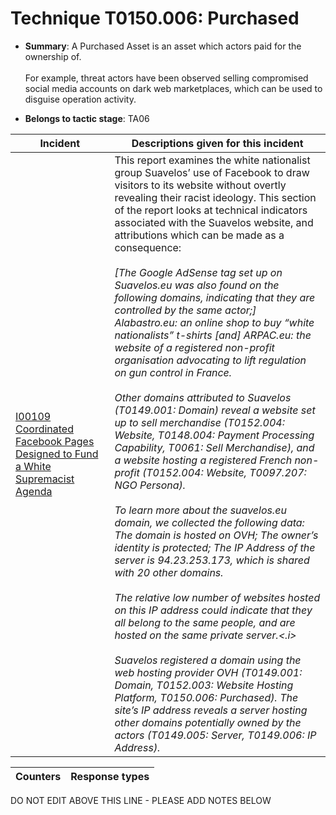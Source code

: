 # Technique T0150.006: Purchased

* **Summary**: A Purchased Asset is an asset which actors paid for the ownership of. <br><br>For example, threat actors have been observed selling compromised social media accounts on dark web marketplaces, which can be used to disguise operation activity.

* **Belongs to tactic stage**: TA06


| Incident | Descriptions given for this incident |
| -------- | -------------------- |
| [I00109 Coordinated Facebook Pages Designed to Fund a White Supremacist Agenda](../../generated_pages/incidents/I00109.md) | This report examines the white nationalist group Suavelos’ use of Facebook to draw visitors to its website without overtly revealing their racist ideology. This section of the report looks at technical indicators associated with the Suavelos website, and attributions which can be made as a consequence:<i><br><br>[The Google AdSense tag set up on Suavelos.eu was also found on the following domains, indicating that they are controlled by the same actor;] Alabastro.eu: an online shop to buy “white nationalists” t-shirts [and] ARPAC.eu: the website of a registered non-profit organisation advocating to lift regulation on gun control in France.<br><br>Other domains attributed to Suavelos (T0149.001: Domain) reveal a website set up to sell merchandise (T0152.004: Website, T0148.004: Payment Processing Capability, T0061: Sell Merchandise), and a website hosting a registered French non-profit (T0152.004: Website, T0097.207: NGO Persona).<br><br>To learn more about the suavelos.eu domain, we collected the following data: The domain is hosted on OVH; The owner’s identity is protected; The IP Address of the server is 94.23.253.173, which is shared with 20 other domains. <br><br>The relative low number of websites hosted on this IP address could indicate that they all belong to the same people, and are hosted on the same private server.<.i><br><br>Suavelos registered a domain using the web hosting provider OVH (T0149.001: Domain, T0152.003: Website Hosting Platform, T0150.006: Purchased). The site’s IP address reveals a server hosting other domains potentially owned by the actors (T0149.005: Server, T0149.006: IP Address). |



| Counters | Response types |
| -------- | -------------- |


DO NOT EDIT ABOVE THIS LINE - PLEASE ADD NOTES BELOW